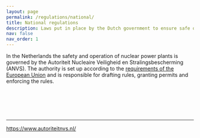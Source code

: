 ```yaml
---
layout: page
permalink: /regulations/national/
title: National regulations
description: Laws put in place by the Dutch government to ensure safe operation of nuclear power plants.
nav: false
nav_order: 1
---
```


In the Netherlands the safety and operation of nuclear power plants is governed by the Autoriteit Nucleaire Veiligheid en Stralingsbescherming (ANVS). The authority is set up according to the [requirements of the European Union](regulations_europe.md) and is responsible for drafting rules, granting permits and enforcing the rules.

<br><br><br><br>

***

https://www.autoriteitnvs.nl/

